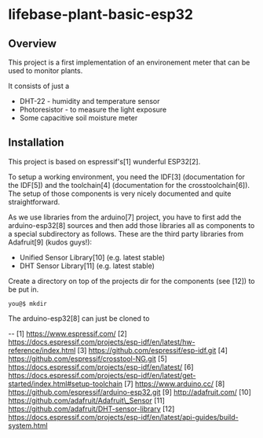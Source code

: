 # lifebase-plant-basic-esp32

## Overview

This project is a first implementation of an environement meter
that can be used to monitor plants.

It consists of just a
  * DHT-22 - humidity and temperature sensor
  * Photoresistor - to measure the light exposure
  * Some capacitive soil moisture meter

## Installation

This project is based on espressif's[1] wunderful ESP32[2].

To setup a working environment, you need the IDF[3] (documentation
for the IDF[5]) and the toolchain[4] (documentation for the
crosstoolchain[6]). The setup of those components is very nicely
documented and quite straightforward.

As we use libraries from the arduino[7] project, you have to
first add the arduino-esp32[8] sources and then add those
libraries all as components to a special subdirectory as follows.
These are the third party libraries from Adafruit[9] (kudos guys!):

  * Unified Sensor Library[10] (e.g. latest stable)
  * DHT Sensor Library[11] (e.g. latest stable)

Create a directory on top of the projects dir for the components
(see [12]) to be put in.

    you@$ mkdir


The arduino-esp32[8] can just be cloned to










--
 [1] https://www.espressif.com/
 [2] https://docs.espressif.com/projects/esp-idf/en/latest/hw-reference/index.html
 [3] https://github.com/espressif/esp-idf.git
 [4] https://github.com/espressif/crosstool-NG.git
 [5] https://docs.espressif.com/projects/esp-idf/en/latest/
 [6] https://docs.espressif.com/projects/esp-idf/en/latest/get-started/index.html#setup-toolchain
 [7] https://www.arduino.cc/
 [8] https://github.com/espressif/arduino-esp32.git
 [9] http://adafruit.com/
 [10] https://github.com/adafruit/Adafruit\_Sensor
 [11] https://github.com/adafruit/DHT-sensor-library
 [12] https://docs.espressif.com/projects/esp-idf/en/latest/api-guides/build-system.html
